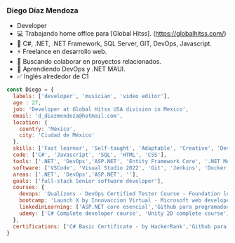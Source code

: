 ### Diego Díaz Mendoza

- Developer
- :computer: Trabajando home office para [Global Hitss]. (https://globalhitss.com/)
- 🌱 C#, .NET, .NET Framework, SQL Server, GIT, DevOps, Javascript. 
- :zap: Freelance en desarrollo web. 
- 👯 Buscando colaborar en proyectos relacionados. 
- 📖 Aprendiendo DevOps y .NET MAUI.
- :white_check_mark: Inglés alrededor de C1

```js
const Diego = {
  labels: ['developer', 'musician', 'video editor'],
  age : 27,
  job: 'Developer at Global Hitss USA division in Mexico',
  email: 'd_diazmendoza@hotmail.com',
  location: {
    country: 'México',
    city: 'Ciudad de México'
  },
  skills: ['Fast learner', 'Self-taught', 'Adaptable', 'Creative', 'DevOps practices'],
  code: ['C#', 'Javascript', 'SQL', 'HTML', 'CSS'],
  tools: ['.NET', 'DevOps','ASP.NET', 'Entity Framework Core', '.NET MAUI', 'Blazor'],
  software: ['VSCode', 'Visual Studio 2022', 'Git', 'Jenkins', 'Docker', 'Azure', 'AWS'],
  areas: ['.NET', 'DevOps','ASP.NET', ''],
  goals: ['full-stack Senior software developer'],
  courses: {
    devops: 'Qualizens - DevOps Certified Tester Course - Foundation level',
    bootcamp: 'Launch X by Innovaccion Virtual - Microsoft web developer bootcamp',
    linkedinLearning: ['ASP.NET core esencial','Github para programadores', '.NET6 esencial', 'LINQ con C#'],
    udemy: ['C# Complete developer course', 'Unity 2D complete course'],
  },
  certifications: ['C# Basic Certificate - by HackerRank','Github para desarrolladores - by LinkedInLearning'],
}
```



